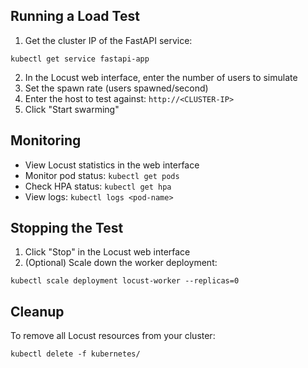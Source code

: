## Running a Load Test

1. Get the cluster IP of the FastAPI service:

`kubectl get service fastapi-app`

2. In the Locust web interface, enter the number of users to simulate
3. Set the spawn rate (users spawned/second)
4. Enter the host to test against: `http://<CLUSTER-IP>`
5. Click "Start swarming"

## Monitoring

- View Locust statistics in the web interface
- Monitor pod status: `kubectl get pods`
- Check HPA status: `kubectl get hpa`
- View logs: `kubectl logs <pod-name>`

## Stopping the Test

1. Click "Stop" in the Locust web interface
2. (Optional) Scale down the worker deployment:

`kubectl scale deployment locust-worker --replicas=0`

## Cleanup

To remove all Locust resources from your cluster:

`kubectl delete -f kubernetes/`

